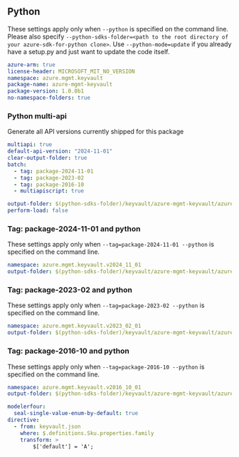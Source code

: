 ## Python

These settings apply only when `--python` is specified on the command line.
Please also specify `--python-sdks-folder=<path to the root directory of your azure-sdk-for-python clone>`.
Use `--python-mode=update` if you already have a setup.py and just want to update the code itself.

``` yaml $(python)
azure-arm: true
license-header: MICROSOFT_MIT_NO_VERSION
namespace: azure.mgmt.keyvault
package-name: azure-mgmt-keyvault
package-version: 1.0.0b1
no-namespace-folders: true
```

### Python multi-api

Generate all API versions currently shipped for this package

```yaml $(python)
multiapi: true
default-api-version: "2024-11-01"
clear-output-folder: true
batch:
  - tag: package-2024-11-01
  - tag: package-2023-02
  - tag: package-2016-10
  - multiapiscript: true
```

``` yaml $(multiapiscript)
output-folder: $(python-sdks-folder)/keyvault/azure-mgmt-keyvault/azure/mgmt/keyvault/
perform-load: false
```

### Tag: package-2024-11-01 and python

These settings apply only when `--tag=package-2024-11-01 --python` is specified on the command line.

``` yaml $(tag) == 'package-2024-11-01'
namespace: azure.mgmt.keyvault.v2024_11_01
output-folder: $(python-sdks-folder)/keyvault/azure-mgmt-keyvault/azure/mgmt/keyvault/v2024_11_01
```

### Tag: package-2023-02 and python

These settings apply only when `--tag=package-2023-02 --python` is specified on the command line.

``` yaml $(tag) == 'package-2023-02'
namespace: azure.mgmt.keyvault.v2023_02_01
output-folder: $(python-sdks-folder)/keyvault/azure-mgmt-keyvault/azure/mgmt/keyvault/v2023_02_01
```

### Tag: package-2016-10 and python

These settings apply only when `--tag=package-2016-10 --python` is specified on the command line.

``` yaml $(tag) == 'package-2016-10'
namespace: azure.mgmt.keyvault.v2016_10_01
output-folder: $(python-sdks-folder)/keyvault/azure-mgmt-keyvault/azure/mgmt/keyvault/v2016_10_01
```

``` yaml $(python)
modelerfour:
  seal-single-value-enum-by-default: true
directive:
  - from: keyvault.json
    where: $.definitions.Sku.properties.family
    transform: >
        $['default'] = 'A';
```

